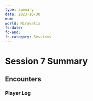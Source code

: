 ```yaml
---
type: summary
date: 2023-10-30
num: 
world: Miravalis
fc-date:
fc-end:
fc-category: Sessions
---
```

# Session 7 Summary

## Encounters

### Player Log


